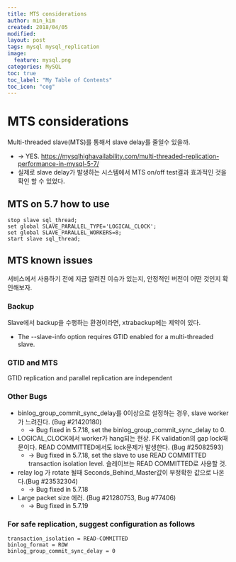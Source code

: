 ```yaml
---
title: MTS considerations
author: min_kim
created: 2018/04/05
modified:
layout: post
tags: mysql mysql_replication
image:
  feature: mysql.png
categories: MySQL
toc: true
toc_label: "My Table of Contents"
toc_icon: "cog"
---
```



# MTS considerations
Multi-threaded slave(MTS)를 통해서 slave delay를 줄일수 있을까.
- &rarr; YES. https://mysqlhighavailability.com/multi-threaded-replication-performance-in-mysql-5-7/
- 실제로 slave delay가 발생하는 시스템에서 MTS on/off test결과 효과적인 것을 확인 할 수 있었다.

## MTS on 5.7 how to use
```
stop slave sql_thread;
set global SLAVE_PARALLEL_TYPE='LOGICAL_CLOCK';
set global SLAVE_PARALLEL_WORKERS=8;
start slave sql_thread;
```
## MTS known issues
서비스에서 사용하기 전에 지금 알려진 이슈가 있는지, 안정적인 버전이 어떤 것인지 확인해보자.

### Backup
Slave에서 backup을 수행하는 환경이라면, xtrabackup에는 제약이 있다.
- The --slave-info option requires GTID enabled for a multi-threaded slave.

### GTID and MTS
GTID replication and parallel replication are independent

### Other Bugs
* binlog_group_commit_sync_delay를 0이상으로 설정하는 경우, slave worker가 느려진다. (Bug #21420180)
  - &rarr; Bug fixed in 5.7.18, set the binlog_group_commit_sync_delay to 0.
* LOGICAL_CLOCK에서 worker가 hang되는 현상. FK validation의 gap lock때문이다. READ COMMITTED에서도 lock문제가 발생한다. (Bug #25082593)
   - &rarr; Bug fixed in 5.7.18, set the slave to use READ COMMITTED transaction isolation level. 슬레이브는 READ COMMITTED로 사용할 것.
* relay log 가 rotate 될때 Seconds_Behind_Master값이 부정확한 값으로 나온다.(Bug #23532304)
  - &rarr;  Bug fixed in 5.7.18
* Large packet size 에러. (Bug #21280753, Bug #77406)
  - &rarr; Bug fixed in 5.7.19

### For safe replication, suggest configuration as follows
```
transaction_isolation = READ-COMMITTED
binlog_format = ROW
binlog_group_commit_sync_delay = 0
```
